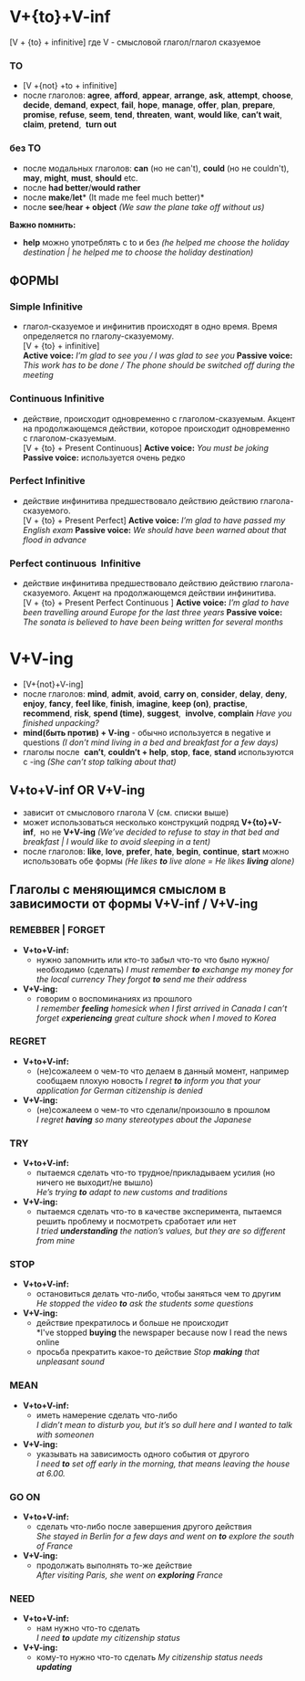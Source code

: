 # V+{to}+V-inf
[V + {to} + infinitive]
где V - смысловой глагол/глагол сказуемое

### TO
- [V +{not} +to + infinitive]
- после глаголов: **agree**, **afford**, **appear**, **arrange**, **ask**, **attempt**, **choose**, **decide**, **demand**, **expect**, **fail**, **hope**, **manage**, **offer**, **plan**, **prepare**, **promise**, **refuse**, **seem**, **tend**, **threaten**, **want**, **would like**, **can’t wait**, **claim**, **pretend**,  **turn out**

### без TO
- после модальных глаголов: **can** (но не can't), **could** (но не couldn't), **may**, **might**, **must**, **should** etc.
- после **had better**/**would rather**
- после **make**/**let*** (It made me feel much better)*
- после **see**/**hear + object** *(We saw the plane take off without us)*

**Важно помнить:**
- **help** можно употреблять с to и без *(he helped me choose the holiday destination | he helped me to choose the holiday destination)*

## ФОРМЫ

### Simple Infinitive
- глагол-сказуемое и инфинитив происходят в одно время. Время определяется по глаголу-сказуемому.  
    [V + {to} + infinitive]  
    **Active voice:** *I’m glad to see you / I was glad to see you*
    **Passive voice:** *This work has to be done / The phone should be switched off during the meeting*

### Continuous Infinitive
- действие, происходит одновременно с глаголом-сказуемым. Акцент на продолжающемся действии, которое происходит одновременно с глаголом-сказуемым.  
    [V + {to} + Present Continuous]
     **Active voice:** *You must be joking*
     **Passive voice:** используется очень редко

### Perfect Infinitive
- действие инфинитива предшествовало действию действию глагола-сказуемого.  
    [V + {to} + Present Perfect]
	**Active voice:** *I’m glad to have passed my English exam*
	**Passive voice:** *We should have been warned about that flood in advance*

### Perfect continuous  Infinitive
- действие инфинитива предшествовало действию действию глагола-сказуемого. Акцент на продолжающемся действии инфинитива.  
    [V + {to} + Present Perfect Continuous ]
	**Active voice:** *I’m glad to have been travelling around Europe for the last three years*
	**Passive voice:** *The sonata is believed to have been being written for several months*

# V+V-ing
- [V+{not}+V-ing]
- после глаголов: **mind**, **admit**, **avoid**, **carry on**, **consider**, **delay**, **deny**, **enjoy**, **fancy**, **feel like**, **finish**, **imagine**, **keep (on)**, **practise**, **recommend**, **risk**, **spend (time)**, **suggest**,  **involve**, **complain**
    *Have you finished unpacking?*
- **mind(быть против) + V-ing** - обычно используется в negative и questions *(I don’t mind living in a bed and breakfast for a few days)*
- глаголы после  **can’t**, **couldn’t + help**, **stop**, **face**, **stand** используются с -ing *(She can’t stop talking about that)*

## V+to+V-inf OR V+V-ing
- зависит от смыслового глагола V (см. списки выше)
- может использоваться несколько конструкций подряд **V+{to}+V-inf**,  но не **V+V-ing** *(We’ve decided to refuse to stay in that bed and breakfast | I would like to avoid sleeping in a tent)*
- после глаголов: **like**, **love**, **prefer**, **hate**, **begin**, **continue**, **start** можно использовать обе формы *(He likes **to** live alone = He likes **living** alone)*

## Глаголы с меняющимся смыслом в зависимости от формы V+V-inf / V+V-ing

### REMEBBER | FORGET
- **V+to+V-inf:**
	- нужно запомнить или кто-то забыл что-то что было нужно/необходимо (сделать)
		*I must remember **to** exchange my money for the local currency*
		*They forgot **to** send me their address*
- **V+V-ing:**
	- говорим о воспоминаниях из прошлого  
		*I remember **feeling** homesick when I first arrived in Canada*
		*I can’t forget e**xperiencing** great culture shock when I moved to Korea*

### REGRET
- **V+to+V-inf:**
	- (не)сожалеем о чем-то что делаем в данный момент, например сообщаем плохую новость
		  *I regret **to** inform you that your application for German citizenship is denied*
- **V+V-ing:**
	- (не)сожалеем о чем-то что сделали/произошло в прошлом  
	    *I regret **having** so many stereotypes about the Japanese*
### TRY
- **V+to+V-inf:**
	- пытаемся сделать что-то трудное/прикладываем усилия (но ничего не выходит/не вышло)  
	    *He’s trying **to** adapt to new customs and traditions*
- **V+V-ing:**
	- пытаемся сделать что-то в качестве эксперимента, пытаемся решить проблему и посмотреть сработает или нет  
	    *I tried **understanding** the nation’s values, but they are so different from mine*
### STOP
- **V+to+V-inf:**
	- остановиться делать что-либо, чтобы заняться чем то другим  
	    *He stopped the video **to** ask the students some questions*
- **V+V-ing:**
	- действие прекратилось и больше не происходит  
	    *I've stopped **buying** the newspaper because now I read the news online
	* просьба прекратить какое-то действие
		  *Stop **making** that unpleasant sound*

### MEAN
- **V+to+V-inf:**
	- иметь намерение сделать что-либо  
	    *I didn’t mean to disturb you, but it’s so dull here and I wanted to talk with someonen*
- **V+V-ing:**
	- указывать на зависимость одного события от другого  
	    *I need **to** set off early in the morning, that means leaving the house at 6.00.*

### GO ON
- **V+to+V-inf:**
	- сделать что-либо после завершения другого действия  
	    *She stayed in Berlin for a few days and went on **to** explore the south of France*
- **V+V-ing:**
	- продолжать выполнять то-же действие  
	    *After visiting Paris, she went on **exploring** France*

### NEED
- **V+to+V-inf:**
	- нам нужно что-то сделать  
	    *I need **to** update my citizenship status*
- **V+V-ing:**
	- кому-то нужно что-то сделать 
		*My citizenship status needs **updating***